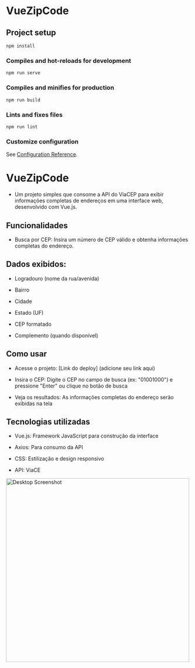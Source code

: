 # VueZipCode

## Project setup
```
npm install
```

### Compiles and hot-reloads for development
```
npm run serve
```

### Compiles and minifies for production
```
npm run build
```

### Lints and fixes files
```
npm run lint
```

### Customize configuration
See [Configuration Reference](https://cli.vuejs.org/config/).


# VueZipCode

- Um projeto simples que consome a API do ViaCEP para exibir informações completas de endereços em uma interface web, desenvolvido com Vue.js.

## Funcionalidades
- Busca por CEP: Insira um número de CEP válido e obtenha informações completas do endereço.

## Dados exibidos:
- Logradouro (nome da rua/avenida)

- Bairro

- Cidade

- Estado (UF)

- CEP formatado

- Complemento (quando disponível)

## Como usar
- Acesse o projeto: [Link do deploy] (adicione seu link aqui)

- Insira o CEP: Digite o CEP no campo de busca (ex: "01001000") e pressione "Enter" ou clique no botão de busca

- Veja os resultados: As informações completas do endereço serão exibidas na tela

## Tecnologias utilizadas
- Vue.js: Framework JavaScript para construção da interface

- Axios: Para consumo da API

- CSS: Estilização e design responsivo

- API: ViaCE


<img src="https://i.imgur.com/Sv1JAFn.png" alt="Desktop Screenshot" width="500" height="500"/>